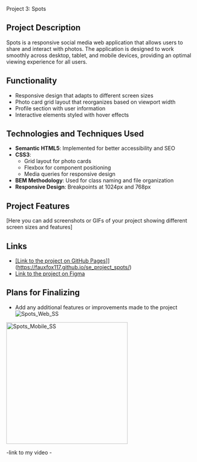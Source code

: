 Project 3: Spots

## Project Description

Spots is a responsive social media web application that allows users to share and interact with photos. The application is designed to work smoothly across desktop, tablet, and mobile devices, providing an optimal viewing experience for all users.

## Functionality

- Responsive design that adapts to different screen sizes
- Photo card grid layout that reorganizes based on viewport width
- Profile section with user information
- Interactive elements styled with hover effects

## Technologies and Techniques Used

- **Semantic HTML5**: Implemented for better accessibility and SEO
- **CSS3**:
  - Grid layout for photo cards
  - Flexbox for component positioning
  - Media queries for responsive design
- **BEM Methodology**: Used for class naming and file organization
- **Responsive Design**: Breakpoints at 1024px and 768px

## Project Features

[Here you can add screenshots or GIFs of your project showing different screen sizes and features]

## Links

- [\[Link to the project on GitHub Pages\]]([https://github.com/fauxfox117/se_project_spots.git)](https://fauxfox117.github.io/se_project_spots/)
- [Link to the project on Figma](https://www.figma.com/file/BBNm2bC3lj8QQMHlnqRsga/Sprint-3-Project-%E2%80%94-Spots?type=design&node-id=2%3A60&mode=design&t=afgNFybdorZO6cQo-1)

## Plans for Finalizing

- Add any additional features or improvements made to the project
 ![Spots_Web_SS](https://github.com/user-attachments/assets/db8a7a47-1e7f-4017-b7d7-030d091137b6)
<img width="321" alt="Spots_Mobile_SS" src="https://github.com/user-attachments/assets/c0834b78-3e71-4d01-b571-83127a35812d" />

-link to my video - 


